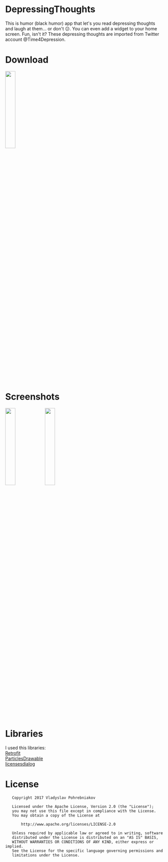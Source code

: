 # DepressingThoughts
This is humor (black humor) app that let's you read depressing thoughts and laugh at them... or don't 😕. You can even add a widget to your home screen. Fun, isn't it? These depressing thoughts are imported from Twitter account @Time4Depression.

# Download
[<img src="https://play.google.com/intl/en_us/badges/images/generic/en_badge_web_generic.png" width="25%"/>](https://play.google.com/store/apps/details?id=vladyslavpohrebniakov.playuainfinite)

# Screenshots
<img src="http://i.imgur.com/WMx7VFI.png" width="25%"/><img src="http://i.imgur.com/9UF86SN.png" width="25%"/>

# Libraries
I used this libraries:
<br>[Retrofit](https://github.com/square/retrofit)
<br>[ParticlesDrawable](https://github.com/Doctoror/ParticlesDrawable)
<br>[licensesdialog](https://github.com/PSDev/LicensesDialog)

# License
```
   Copyright 2017 Vladyslav Pohrebniakov

   Licensed under the Apache License, Version 2.0 (the "License");
   you may not use this file except in compliance with the License.
   You may obtain a copy of the License at

       http://www.apache.org/licenses/LICENSE-2.0

   Unless required by applicable law or agreed to in writing, software
   distributed under the License is distributed on an "AS IS" BASIS,
   WITHOUT WARRANTIES OR CONDITIONS OF ANY KIND, either express or implied.
   See the License for the specific language governing permissions and
   limitations under the License.
```
